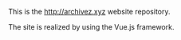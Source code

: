 This is the http://archivez.xyz website repository. 

The site is realized by using the Vue.js framework.
